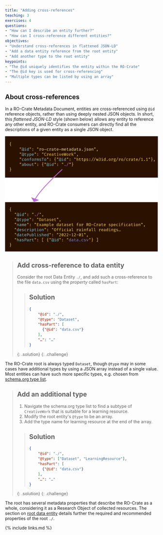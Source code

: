 ```yaml
---
title: "Adding cross-references"
teaching: 3
exercises: 4
questions:
- "How can I describe an entity further?"
- "How can I cross-reference different entities?"
objectives:
- "Understand cross-references in flattened JSON-LD"
- "Add a data entity reference from the root entity"
- "Add another type to the root entity"
keypoints:
- "The @id uniquely identifies the entity within the RO-Crate"
- "The @id key is used for cross-referencing"
- "Multiple types can be listed by using an array"
---
```




## About cross-references

In a RO-Crate Metadata Document, entities are cross-referenced using `@id` reference objects, rather than using deeply nested JSON objects.
In short, this _flattened JSON-LD_ style (shown below) allows any entity to reference any other entity, and RO-Crate consumers can directly find all the descriptions of a given entity as a single JSON object. 


![JSON block with id `ro-crate-metadata.json` has some attributes, `conformsTo` RO-Crate 1.2, and `about` referencing id `./`. In second JSON block with id <code>./</code> we see additional attributes such as its name and description.](../fig/introduction-figure-1.svg "showing RO-Crate Metadata descriptor's <code>about</code> property pointing at the RO-Crate Root entity with matching <code>@id</code>")


> ## Add cross-reference to data entity
>
> Consider the root Data Entity `./`, and add such a cross-reference to the file `data.csv` using the _property_ called `hasPart`:
> 
> > ## Solution
> >
> > ```json
> > {
> >     "@id": "./",
> >     "@type": "Dataset",
> >     "hasPart": [ 
> >       {"@id": "data.csv"} 
> >     ],
> >     "…": "…"
> > }
> > ```
> {: .solution}
{: .challenge}


The RO-Crate root is always typed `Dataset`, though `@type` may in some cases have additional types by using a JSON array instead of a single value.  Most entities can have such more specific types, e.g. chosen from [schema.org type list](https://schema.org/docs/full.html).

> ## Add an additional type
> 
> 1. Navigate the schema.org type list to find a subtype of `CreativeWork` that is suitable for a learning resource.
> 2. Modify the root entity's `@type` to be an array.
> 3. Add the type name for learning resource at the end of the array.
> 
> > ## Solution
> >
> > ```json
> > {
> >     "@id": "./",
> >     "@type": ["Dataset", "LearningResource"],
> >     "hasPart": [ 
> >       {"@id": "data.csv"} 
> >     ],
> >     "…": "…"
> > }
> > ```
> {: .solution}
{: .challenge}

The root has several metadata properties that describe the RO-Crate as a whole, considering it as a Research Object of collected resources. The section on [root data entity](https://www.researchobject.org/ro-crate/1.1/root-data-entity.html) details further the required and recommended properties of the root `./`. 



{% include links.md %}

